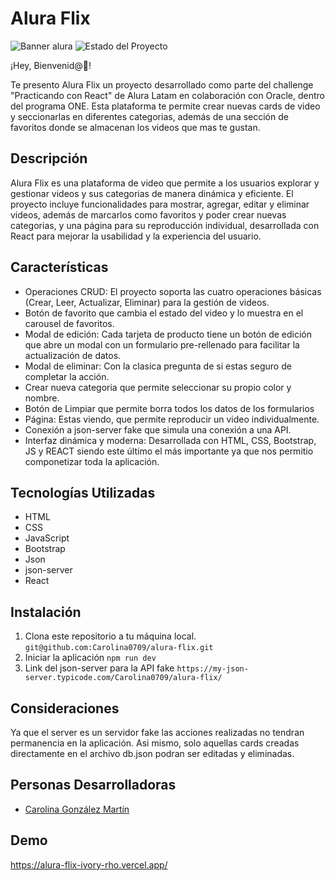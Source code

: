 # Alura Flix
![Banner alura](https://github.com/user-attachments/assets/5cab9b8e-4e66-420e-8600-fcb9518f1587)
![Estado del Proyecto](https://img.shields.io/badge/Estado-Terminado-brightgreen)

¡Hey, Bienvenid@👋!

Te presento Alura Flix un proyecto desarrollado como parte del challenge "Practicando con React" de Alura Latam en colaboración con Oracle, dentro del programa ONE. Esta plataforma te permite crear nuevas cards de video y seccionarlas en diferentes categorias, además de una sección de favoritos donde se almacenan los videos que mas te gustan. 

## Descripción

Alura Flix es una plataforma de video que permite a los usuarios explorar y gestionar videos y sus categorias de manera dinámica y eficiente. El proyecto incluye funcionalidades para mostrar, agregar, editar y eliminar videos, además de marcarlos como favoritos y poder crear nuevas categorias, y una página para su reproducción individual, desarrollada con React para mejorar la usabilidad y la experiencia del usuario.

## Características

- Operaciones CRUD: El proyecto soporta las cuatro operaciones básicas (Crear, Leer, Actualizar, Eliminar) para la gestión de videos.
- Botón de favorito que cambia el estado del video y lo muestra en el carousel de favoritos. 
- Modal de edición: Cada tarjeta de producto tiene un botón de edición que abre un modal con un formulario pre-rellenado para facilitar la actualización de datos.
- Modal de eliminar: Con la clasica pregunta de si estas seguro de completar la acción.
- Crear nueva categoria que permite seleccionar su propio color y nombre. 
- Botón de Limpiar que permite borra todos los datos de los formularios
- Página: Estas viendo, que permite reproducir un video individualmente.
- Conexión a json-server fake que simula una conexión a una API. 
- Interfaz dinámica y moderna: Desarrollada con HTML, CSS, Bootstrap, JS y REACT siendo este último el más importante ya que nos permitio componetizar toda la aplicación.

## Tecnologías Utilizadas

- HTML
- CSS
- JavaScript
- Bootstrap
- Json
- json-server
- React
  
## Instalación

1. Clona este repositorio a tu máquina local.
   `git@github.com:Carolina0709/alura-flix.git`
2. Iniciar la aplicación
   `npm run dev`
4. Link del json-server para la API fake
   `https://my-json-server.typicode.com/Carolina0709/alura-flix/`

## Consideraciones
Ya que el server es un servidor fake las acciones realizadas no tendran permanencia en la aplicación. Asi mismo, solo aquellas cards creadas directamente en el archivo db.json podran ser editadas y eliminadas. 

## Personas Desarrolladoras

- [Carolina González Martín](https://github.com/Carolina0709)


## Demo 
https://alura-flix-ivory-rho.vercel.app/
